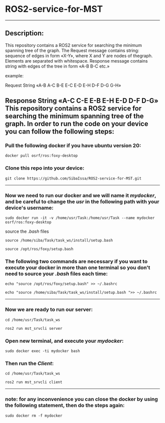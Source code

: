 # ROS2-service-for-MST
---
## Description:
This repository contains a ROS2 service for searching the minimum spanning tree of the graph. The Request message contains string: sequence of edges in form «X-Y», where X and Y are nodes of thegraph. Elements are separated with whitespace.
Response message contains string with edges of the tree in form «A-B B-C etc.»

example:

Request
String «A-B A-C B-E E-C E-D E-H D-F D-G G-H»

Response
String «A-C C-E E-B E-H E-D D-F D-G»
<h>
This repository contains a ROS2 service for searching the minimum spanning tree of the graph. In order to run the code on your device you can follow the following steps:
---
### Pull the following docker if you have ubuntu version 20:
```
docker pull osrf/ros:foxy-desktop
```
### Clone this repo into your device:
```
git clone https://github.com/SibaIssa/ROS2-service-for-MST.git
```
---
### Now we need to run our docker and we will name it *mydocker*, and be careful to change the *usr* in the following path with your device's username:
```
sudo docker run -it -v /home/usr/Task:/home/usr/Task --name mydocker osrf/ros:foxy-desktop
```
source the *.bash* files
```
source /home/siba/Task/task_ws/install/setup.bash 
```
```
source /opt/ros/foxy/setup.bash
```
### The following two commands are necessary if you want to execute your docker in more than one terminal so you don't need to source your *.bash* files each time:
```
echo "source /opt/ros/foxy/setup.bash" >> ~/.bashrc
```
```
echo "source /home/siba/Task/task_ws/install/setup.bash ">> ~/.bashrc
```
---
### Now we are ready to run our server:
```
cd /home/usr/Task/task_ws
```
```
ros2 run mst_srvcli server
```
### Open new terminal, and execute your *mydocker*:
```
sudo docker exec -ti mydocker bash
```
### Then run the *Client*:
```
cd /home/usr/Task/task_ws
```
```
ros2 run mst_srvcli client
```
---
### note: for any inconvenience you can close the docker by using the following statement, then do the steps again:
```
sudo docker rm -f mydocker
```


